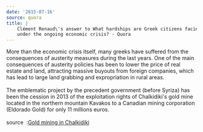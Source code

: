 ```yaml
---
date: '2015-07-16'
source: quora
title: |
    Clément Renaud\'s answer to What hardships are Greek citizens facing
    under the ongoing economic crisis? - Quora
---
```


More than the economic crisis itself, many greeks have suffered from the
consequences of austerity measures during the last years. One of the
main consequences of austerity policies has been to lower the price of
real estate and land, attracting massive buyouts from foreign companies,
which has lead to large land grabbing and expropriation in rural areas.\
\
The emblematic project by the precedent government (before Syriza) has
been the cession in 2013 of the exploitation rights of Chalkidiki\'s
gold mine located in the northern mountain Kavakos to a Canadian mining
corporation (Eldorado Gold) for only 11 millions euros.\
\
source  :[Gold mining in
Chalkidiki](http://borderlinereports.net/2013/02/23/report-gold-mining-in-chalkidiki-part-1-greek-governments-in-the-service-of-mining-companies/)

